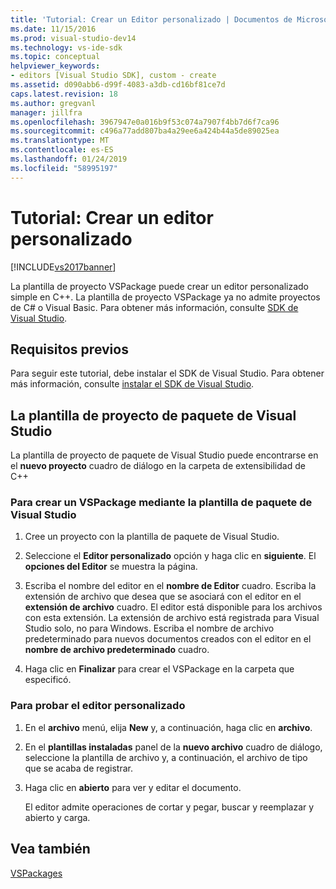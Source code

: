 ```yaml
---
title: 'Tutorial: Crear un Editor personalizado | Documentos de Microsoft'
ms.date: 11/15/2016
ms.prod: visual-studio-dev14
ms.technology: vs-ide-sdk
ms.topic: conceptual
helpviewer_keywords:
- editors [Visual Studio SDK], custom - create
ms.assetid: d090abb6-d99f-4083-a3db-cd16bf81ce7d
caps.latest.revision: 18
ms.author: gregvanl
manager: jillfra
ms.openlocfilehash: 3967947e0a016b9f53c074a7907f4bb7d6f7ca96
ms.sourcegitcommit: c496a77add807ba4a29ee6a424b44a5de89025ea
ms.translationtype: MT
ms.contentlocale: es-ES
ms.lasthandoff: 01/24/2019
ms.locfileid: "58995197"
---
```

# <a name="walkthrough-creating-a-custom-editor"></a>Tutorial: Crear un editor personalizado
[!INCLUDE[vs2017banner](../includes/vs2017banner.md)]

La plantilla de proyecto VSPackage puede crear un editor personalizado simple en C++.  La plantilla de proyecto VSPackage ya no admite proyectos de C# o Visual Basic. Para obtener más información, consulte [SDK de Visual Studio](../extensibility/visual-studio-sdk.md).  
  
## <a name="prerequisites"></a>Requisitos previos  
 Para seguir este tutorial, debe instalar el SDK de Visual Studio. Para obtener más información, consulte [instalar el SDK de Visual Studio](../extensibility/installing-the-visual-studio-sdk.md).  
  
## <a name="the-visual-studio-package-project-template"></a>La plantilla de proyecto de paquete de Visual Studio  
 La plantilla de proyecto de paquete de Visual Studio puede encontrarse en el **nuevo proyecto** cuadro de diálogo en la carpeta de extensibilidad de C++  
  
### <a name="to-create-a-vspackage-using-the-visual-studio-package-template"></a>Para crear un VSPackage mediante la plantilla de paquete de Visual Studio  
  
1.  Cree un proyecto con la plantilla de paquete de Visual Studio.  
  
2.  Seleccione el **Editor personalizado** opción y haga clic en **siguiente**. El **opciones del Editor** se muestra la página.  
  
3.  Escriba el nombre del editor en el **nombre de Editor** cuadro. Escriba la extensión de archivo que desea que se asociará con el editor en el **extensión de archivo** cuadro. El editor está disponible para los archivos con esta extensión. La extensión de archivo está registrada para Visual Studio solo, no para Windows. Escriba el nombre de archivo predeterminado para nuevos documentos creados con el editor en el **nombre de archivo predeterminado** cuadro.  
  
4.  Haga clic en **Finalizar** para crear el VSPackage en la carpeta que especificó.  
  
### <a name="to-test-your-custom-editor"></a>Para probar el editor personalizado  
  
1.  En el **archivo** menú, elija **New** y, a continuación, haga clic en **archivo**.  
  
2.  En el **plantillas instaladas** panel de la **nuevo archivo** cuadro de diálogo, seleccione la plantilla de archivo y, a continuación, el archivo de tipo que se acaba de registrar.  
  
3.  Haga clic en **abierto** para ver y editar el documento.  
  
     El editor admite operaciones de cortar y pegar, buscar y reemplazar y abierto y carga.  
  
## <a name="see-also"></a>Vea también  
 [VSPackages](../extensibility/internals/vspackages.md)
